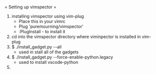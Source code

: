 
= Setting up vimspector =
1. installing vimspector using vim-plug
	* Place this in your vimrc
	* Plug 'puremourning/vimspector'
	* :PlugInstall - to install it
2. cd into the vimspector directory where viminpector is installed in vim-plug
3. $ ./install_gadget.py --all
	* used in stall all of the gadgets
4. $ ./install_gadget.py --force-enable-python.legacy
	* used to install vscode-python
5. 
